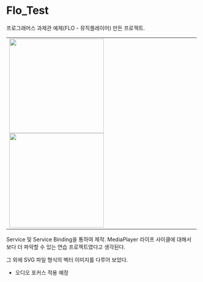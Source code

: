 # Flo_Test

프로그래머스 과제관 예제(FLO - 뮤직플레이어) 만든 프로젝트.

<table>
  <td> 
    <img src="https://user-images.githubusercontent.com/44638291/102849381-60fef880-445a-11eb-98d5-8b525af610ca.jpg" width="250"> 
    <img src="https://user-images.githubusercontent.com/44638291/102849459-8c81e300-445a-11eb-8795-701f3f6f957d.jpg" width="250"> 
  </td>
</table>

Service 및 Service Binding을 통하여 제작.
MediaPlayer 라이프 사이클에 대해서 보다 더 파악할 수 있는 연습 프로젝트였다고 생각된다.

그 외에 SVG 파일 형식의 벡터 이미지를 다루어 보았다.

* 오디오 포커스 적용 예정


